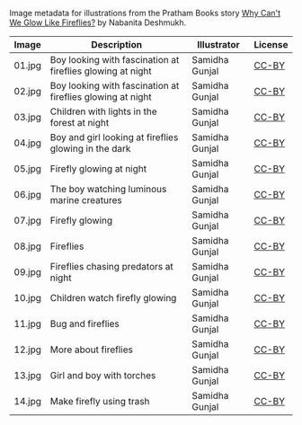Image metadata for illustrations from the Pratham Books story [Why Can't We Glow Like Fireflies?](https://storyweaver.org.in/stories/3905-why-can-t-we-glow-like-fireflies) by Nabanita Deshmukh.

Image | Description | Illustrator | License
----- | ----------- | ----------- | -------
01.jpg | Boy looking with fascination at fireflies glowing at night | Samidha Gunjal | [CC-BY](https://creativecommons.org/licenses/by/4.0/)
02.jpg | Boy looking with fascination at fireflies glowing at night | Samidha Gunjal | [CC-BY](https://creativecommons.org/licenses/by/4.0/)
03.jpg | Children with lights in the forest at night | Samidha Gunjal | [CC-BY](https://creativecommons.org/licenses/by/4.0/)
04.jpg | Boy and girl looking at fireflies glowing in the dark | Samidha Gunjal | [CC-BY](https://creativecommons.org/licenses/by/4.0/)
05.jpg | Firefly glowing at night | Samidha Gunjal | [CC-BY](https://creativecommons.org/licenses/by/4.0/)
06.jpg | The boy watching luminous marine creatures | Samidha Gunjal | [CC-BY](https://creativecommons.org/licenses/by/4.0/)
07.jpg | Firefly glowing | Samidha Gunjal | [CC-BY](https://creativecommons.org/licenses/by/4.0/)
08.jpg | Fireflies | Samidha Gunjal | [CC-BY](https://creativecommons.org/licenses/by/4.0/)
09.jpg | Fireflies chasing predators at night | Samidha Gunjal | [CC-BY](https://creativecommons.org/licenses/by/4.0/)
10.jpg | Children watch firefly glowing | Samidha Gunjal | [CC-BY](https://creativecommons.org/licenses/by/4.0/)
11.jpg | Bug and fireflies | Samidha Gunjal | [CC-BY](https://creativecommons.org/licenses/by/4.0/)
12.jpg | More about fireflies | Samidha Gunjal | [CC-BY](https://creativecommons.org/licenses/by/4.0/)
13.jpg | Girl and boy with torches | Samidha Gunjal | [CC-BY](https://creativecommons.org/licenses/by/4.0/)
14.jpg | Make firefly using trash | Samidha Gunjal | [CC-BY](https://creativecommons.org/licenses/by/4.0/)
